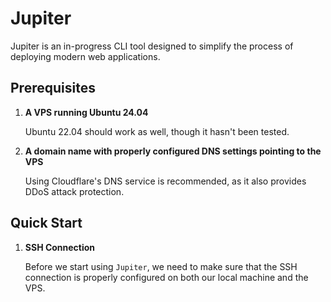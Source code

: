 # Jupiter

Jupiter is an in-progress CLI tool designed to simplify the process of deploying modern web applications.

## Prerequisites

1. **A VPS running Ubuntu 24.04**

    Ubuntu 22.04 should work as well, though it hasn't been tested.

2. **A domain name with properly configured DNS settings pointing to the VPS**

    Using Cloudflare's DNS service is recommended, as it also provides DDoS attack protection.

## Quick Start

1. **SSH Connection**

    Before we start using `Jupiter`, we need to make sure that the SSH connection is properly configured on both our local machine and the VPS.
